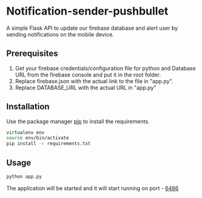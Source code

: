 # Notification-sender-pushbullet

A simple Flask API to update our firebase database and alert user by sending notifications on the mobile device.

## Prerequisites
1. Get your firebase credentials/configuration file for python and Database URL from the firebase console and put it in the root folder.
2. Replace firebase.json with the actual link to the file in "app.py".
3. Replace DATABASE_URL with the actual URL in "app.py"

## Installation

Use the package manager [pip](https://pip.pypa.io/en/stable/) to install the requirements.

```bash
virtualenv env
source env/bin/activate
pip install -r requirements.txt
```

## Usage

```bash
python app.py
```
The application will be started and it will start running on port - [6486](http://127.0.0.1:6486/)
